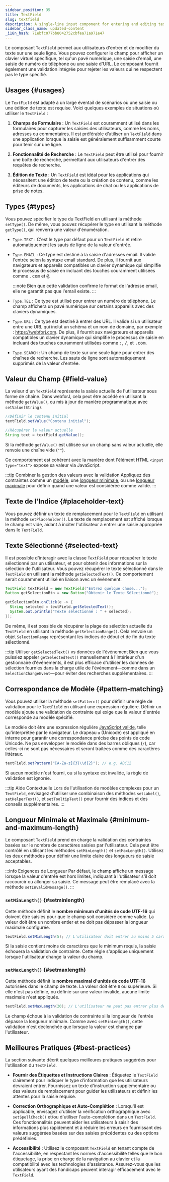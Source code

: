 ```yaml
---
sidebar_position: 35
title: TextField
slug: textfield
description: A single-line input component for entering and editing text data.
sidebar_class_name: updated-content
_i18n_hash: 71ebfc077bb8042752cbfea71a971e47
---
```

<DocChip chip='shadow' />
<DocChip chip='name' label="dwc-field" />
<DocChip chip='since' label='23.02' />
<JavadocLink type="foundation" location="com/webforj/component/field/TextField" top='true'/>

<ParentLink parent="Field" />

Le composant `TextField` permet aux utilisateurs d'entrer et de modifier du texte sur une seule ligne. Vous pouvez configurer le champ pour afficher un clavier virtuel spécifique, tel qu'un pavé numérique, une saisie d'email, une saisie de numéro de téléphone ou une saisie d'URL. Le composant fournit également une validation intégrée pour rejeter les valeurs qui ne respectent pas le type spécifié.

## Usages {#usages}

Le `TextField` est adapté à un large éventail de scénarios où une saisie ou une édition de texte est requise. Voici quelques exemples de situations où utiliser le `TextField` :

1. **Champs de Formulaire** : Un `TextField` est couramment utilisé dans les formulaires pour capturer les saisies des utilisateurs, comme les noms, adresses ou commentaires. Il est préférable d’utiliser un `TextField` dans une application lorsque la saisie est généralement suffisamment courte pour tenir sur une ligne.

2. **Fonctionnalité de Recherche** : Le `TextField` peut être utilisé pour fournir une boîte de recherche, permettant aux utilisateurs d'entrer des requêtes de recherche.

3. **Édition de Texte** : Un `TextField` est idéal pour les applications qui nécessitent une édition de texte ou la création de contenu, comme les éditeurs de documents, les applications de chat ou les applications de prise de notes.

## Types {#types}

Vous pouvez spécifier le type du TextField en utilisant la méthode `setType()`. De même, vous pouvez récupérer le type en utilisant la méthode `getType()`, qui renverra une valeur d'énumération.

- `Type.TEXT` : C'est le type par défaut pour un `TextField` et retire automatiquement les sauts de ligne de la valeur d'entrée.

- `Type.EMAIL` : Ce type est destiné à la saisie d'adresses email. Il valide l'entrée selon la syntaxe email standard. De plus, il fournit aux navigateurs et appareils compatibles un clavier dynamique qui simplifie le processus de saisie en incluant des touches couramment utilisées comme <kbd>.com</kbd> et <kbd>@</kbd>.

  :::note
  Bien que cette validation confirme le format de l'adresse email, elle ne garantit pas que l'email existe.
  :::

- `Type.TEL` : Ce type est utilisé pour entrer un numéro de téléphone. Le champ affichera un pavé numérique sur certains appareils avec des claviers dynamiques.

- `Type.URL` : Ce type est destiné à entrer des URL. Il valide si un utilisateur entre une URL qui inclut un schéma et un nom de domaine, par exemple : https://webforj.com. De plus, il fournit aux navigateurs et appareils compatibles un clavier dynamique qui simplifie le processus de saisie en incluant des touches couramment utilisées comme <kbd>:</kbd>, <kbd>/</kbd>, et <kbd>.com</kbd>.

- `Type.SEARCH` : Un champ de texte sur une seule ligne pour entrer des chaînes de recherche. Les sauts de ligne sont automatiquement supprimés de la valeur d'entrée.

<ComponentDemo 
path='/webforj/textfield?'
javaE='https://raw.githubusercontent.com/webforj/webforj-documentation/refs/heads/main/src/main/java/com/webforj/samples/views/fields/textfield/TextFieldView.java'
/>

## Valeur du Champ {#field-value}

La valeur d'un `TextField` représente la saisie actuelle de l'utilisateur sous forme de chaîne. Dans webforJ, cela peut être accédé en utilisant la méthode `getValue()`, ou mis à jour de manière programmatique avec `setValue(String)`.

```java
//Définir le contenu initial
textField.setValue("Contenu initial");

//Récupérer la valeur actuelle
String text = textField.getValue();
```

Si la méthode `getValue()` est utilisée sur un champ sans valeur actuelle, elle renvoie une chaîne vide (`""`).

Ce comportement est cohérent avec la manière dont l'élément HTML `<input type="text">` expose sa valeur via JavaScript.

:::tip Combiner la gestion des valeurs avec la validation
Appliquez des contraintes comme un [modèle](#pattern-matching), une [longueur minimale](#setminlength), ou une [longueur maximale](#setmaxlength) pour définir quand une valeur est considérée comme valide. 
:::

## Texte de l'Indice {#placeholder-text}

Vous pouvez définir un texte de remplacement pour le `TextField` en utilisant la méthode `setPlaceholder()`. Le texte de remplacement est affiché lorsque le champ est vide, aidant à inciter l'utilisateur à entrer une saisie appropriée dans le `TextField`.

## Texte Sélectionné {#selected-text}

Il est possible d'interagir avec la classe `TextField` pour récupérer le texte sélectionné par un utilisateur, et pour obtenir des informations sur la sélection de l'utilisateur. Vous pouvez récupérer le texte sélectionné dans le `TextField` en utilisant la méthode `getSelectedText()`. Ce comportement serait couramment utilisé en liaison avec un événement.

```java
TextField textField = new TextField("Entrez quelque chose...");
Button getSelectionBtn = new Button("Obtenir le Texte Sélectionné");

getSelectionBtn.onClick(e -> {
  String selected = textField.getSelectedText();
  System.out.println("Texte sélectionné : " + selected);
});
```

De même, il est possible de récupérer la plage de sélection actuelle du `TextField` en utilisant la méthode `getSelectionRange()`. Cela renvoie un objet `SelectionRange` représentant les indices de début et de fin du texte sélectionné.

:::tip Utiliser `getSelectedText()` vs données de l'événement
Bien que vous puissiez appeler `getSelectedText()` manuellement à l'intérieur d'un gestionnaire d'événements, il est plus efficace d'utiliser les données de sélection fournies dans la charge utile de l'événement—comme dans un `SelectionChangeEvent`—pour éviter des recherches supplémentaires.
:::

## Correspondance de Modèle {#pattern-matching}

Vous pouvez utiliser la méthode `setPattern()` pour définir une règle de validation pour le `TextField` en utilisant une expression régulière. Définir un modèle ajoute une validation de contrainte qui exige que la valeur d'entrée corresponde au modèle spécifié.

Le modèle doit être une expression régulière [JavaScript valide](https://developer.mozilla.org/en-US/docs/Web/JavaScript/Guide/Regular_expressions), telle qu'interprétée par le navigateur. Le drapeau `u` (Unicode) est appliqué en interne pour garantir une correspondance précise des points de code Unicode. Ne pas envelopper le modèle dans des barres obliques (`/`), car celles-ci ne sont pas nécessaires et seront traitées comme des caractères littéraux.

```java
textField.setPattern("[A-Za-z]{3}\\d{2}"); // e.g. ABC12
```

Si aucun modèle n'est fourni, ou si la syntaxe est invalide, la règle de validation est ignorée.

:::tip Aide Contextuelle
Lors de l'utilisation de modèles complexes pour un `TextField`, envisagez d'utiliser une combinaison des méthodes `setLabel()`, `setHelperText()`, et `setTooltipText()` pour fournir des indices et des conseils supplémentaires.
:::

## Longueur Minimale et Maximale {#minimum-and-maximum-length}

Le composant `TextField` prend en charge la validation des contraintes basées sur le nombre de caractères saisies par l'utilisateur. Cela peut être contrôlé en utilisant les méthodes `setMinLength()` et `setMaxLength()`. Utilisez les deux méthodes pour définir une limite claire des longueurs de saisie acceptables.

:::info Exigences de Longueur
Par défaut, le champ affiche un message lorsque la valeur d'entrée est hors limites, indiquant à l'utilisateur s'il doit raccourcir ou allonger sa saisie. Ce message peut être remplacé avec la méthode `setInvalidMessage()`.
:::

### `setMinLength()` {#setminlength}

Cette méthode définit le **nombre minimum d'unités de code UTF-16** qui doivent être saisies pour que le champ soit considéré comme valide. La valeur doit être un nombre entier et ne doit pas dépasser la longueur maximale configurée.

```java
textField.setMinLength(5); // L'utilisateur doit entrer au moins 5 caractères
```

Si la saisie contient moins de caractères que le minimum requis, la saisie échouera la validation de contrainte. Cette règle s'applique uniquement lorsque l'utilisateur change la valeur du champ.

### `setMaxLength()` {#setmaxlength}

Cette méthode définit le **nombre maximal d'unités de code UTF-16** autorisées dans le champ de texte. La valeur doit être `0` ou supérieure. Si elle n'est pas définie, ou définie sur une valeur invalide, aucune limite maximale n'est appliquée.

```java
textField.setMaxLength(20); // L'utilisateur ne peut pas entrer plus de 20 caractères
```

Le champ échoue à la validation de contrainte si la longueur de l'entrée dépasse la longueur minimale. Comme avec `setMinLength()`, cette validation n'est déclenchée que lorsque la valeur est changée par l'utilisateur.

## Meilleures Pratiques {#best-practices}

La section suivante décrit quelques meilleures pratiques suggérées pour l'utilisation du `TextField`.

- **Fournir des Étiquettes et Instructions Claires** : Étiquetez le `TextField` clairement pour indiquer le type d'information que les utilisateurs devraient entrer. Fournissez un texte d'instruction supplémentaire ou des valeurs de remplacement pour guider les utilisateurs et définir les attentes pour la saisie requise.

- **Correction Orthographique et Auto-Complétion** : Lorsqu'il est applicable, envisagez d'utiliser la vérification orthographique avec `setSpellCheck()` et/ou d'utiliser l'auto-complétion dans un `TextField`. Ces fonctionnalités peuvent aider les utilisateurs à saisir des informations plus rapidement et à réduire les erreurs en fournissant des valeurs suggérées basées sur des saisies précédentes ou des options prédéfinies.

- **Accessibilité** : Utilisez le composant `TextField` en tenant compte de l'accessibilité, en respectant les normes d'accessibilité telles que le bon étiquetage, la prise en charge de la navigation au clavier et la compatibilité avec les technologies d'assistance. Assurez-vous que les utilisateurs ayant des handicaps peuvent interagir efficacement avec le `TextField`.
